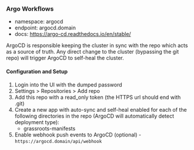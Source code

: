 ### Argo Workflows

- namespace: argocd
- endpoint: argocd.domain
- docs: https://argo-cd.readthedocs.io/en/stable/

ArgoCD is responsible keeping the cluster in sync with the repo which acts as a source of truth. Any direct change to the cluster (bypassing the git repo) will trigger ArgoCD to self-heal the cluster.

#### Configuration and Setup

1. Login into the UI with the dumped password
2. Settings > Repositories > Add repo
3. Add this repo with a read_only token (the HTTPS url should end with .git)
4. Create a new app with auto-sync and self-heal enabled for each of the following directories in the repo (ArgoCD will automatically detect deployment type):
   - grassroots-manifests
5. Enable webhook push events to ArgoCD (optional) - `https://argocd.domain/api/webhook`
